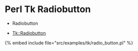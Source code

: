 # Perl Tk Radiobutton

* Radiobutton

* [Tk::Radiobutton](https://metacpan.org/pod/Tk::Radiobutton)

{% embed include file="src/examples/tk/radio_button.pl" %}


